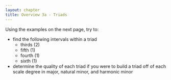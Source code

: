 ```yaml
---
layout: chapter
title: Overview 3a - Triads
---
```


Using the examples on the next page, try to:
- find the following intervals within a triad
    - thirds (2)
    - fifth (1)
    - fourth (1)
    - sixth (1)
- determine the quality of each triad if you were to build a triad off of each scale degree in major, natural minor, and harmonic minor
